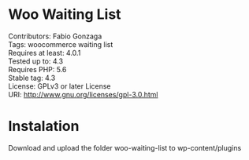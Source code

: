 # Woo Waiting List
Contributors: Fabio Gonzaga  
Tags: woocommerce waiting list  
Requires at least: 4.0.1  
Tested up to: 4.3  
Requires PHP: 5.6  
Stable tag: 4.3  
License: GPLv3 or later License  
URI: http://www.gnu.org/licenses/gpl-3.0.html  

# Instalation
Download and upload the folder woo-waiting-list to wp-content/plugins  